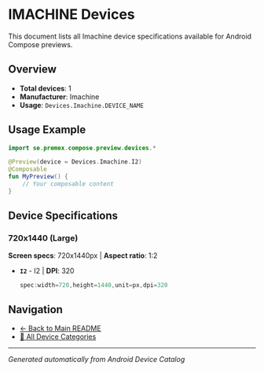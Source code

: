 # IMACHINE Devices

This document lists all Imachine device specifications available for Android Compose previews.

## Overview

- **Total devices**: 1
- **Manufacturer**: Imachine
- **Usage**: `Devices.Imachine.DEVICE_NAME`

## Usage Example

```kotlin
import se.premex.compose.preview.devices.*

@Preview(device = Devices.Imachine.I2)
@Composable
fun MyPreview() {
    // Your composable content
}
```

## Device Specifications

### 720x1440 (Large)

**Screen specs**: 720x1440px | **Aspect ratio**: 1:2

- **`I2`** - I2 | **DPI**: 320
  ```kotlin
  spec:width=720,height=1440,unit=px,dpi=320
  ```

## Navigation

- [← Back to Main README](../../README.md)
- [📱 All Device Categories](../README.md)

---
*Generated automatically from Android Device Catalog*
